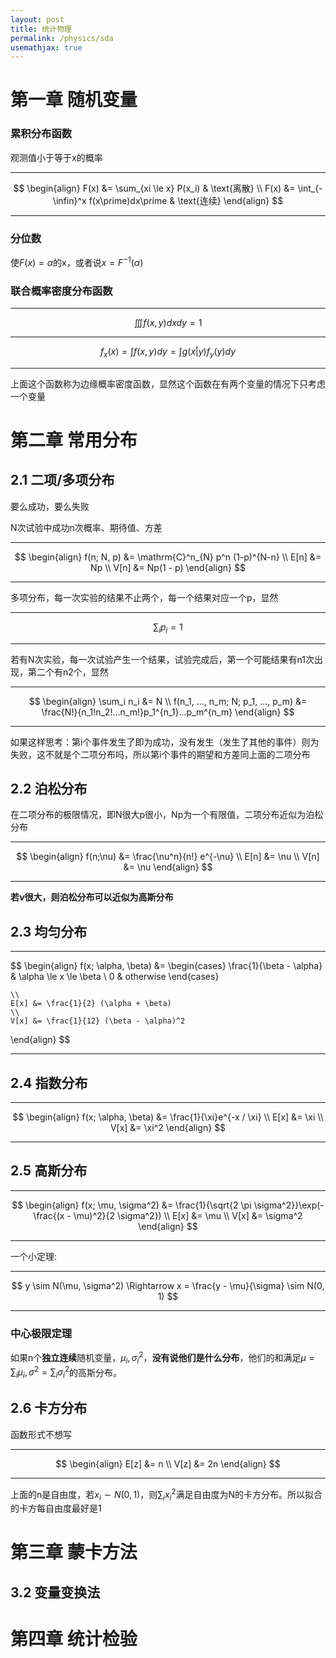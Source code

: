 ```yaml
---
layout: post
title: 统计物理
permalink: /physics/sda
usemathjax: true
---
```


# 第一章 随机变量

### 累积分布函数

观测值小于等于x的概率

---

$$
\begin{align}
	F(x) &= \sum_{xi \le x} P(x_i) & \text{离散}
	\\
	F(x) &= \int_{-\infin}^x f(x\prime)dx\prime & \text{连续}
\end{align}
$$

---



### 分位数

使$F(x) = \alpha$的x，或者说$x = F^{-1}(\alpha)$



### 联合概率密度分布函数

---

$$
\iiint f(x, y) dx dy = 1
$$

---

$$
f_x(x) = \int f(x, y) dy = \int g(x | y)f_y(y) dy
$$

---

上面这个函数称为边缘概率密度函数，显然这个函数在有两个变量的情况下只考虑一个变量



# 第二章 常用分布

## 2.1 二项/多项分布

要么成功，要么失败

N次试验中成功n次概率、期待值、方差

---

$$
\begin{align}
	f(n; N, p) &= \mathrm{C}^n_{N} p^n (1-p)^{N-n}
	\\
	E[n] &= Np
	\\
	V[n] &= Np(1 - p)
\end{align}
$$

---

多项分布，每一次实验的结果不止两个，每一个结果对应一个p，显然

---

$$
\sum_i p_i = 1
$$

---

若有N次实验，每一次试验产生一个结果，试验完成后，第一个可能结果有n1次出现，第二个有n2个，显然

---

$$
\begin{align}
	\sum_i n_i &= N
	\\
	f(n_1, ..., n_m; N; p_1, ..., p_m) &= \frac{N!}{n_1!n_2!...n_m!}p_1^{n_1}...p_m^{n_m} 
\end{align}
$$

---

如果这样思考：第i个事件发生了即为成功，没有发生（发生了其他的事件）则为失败，这不就是个二项分布吗，所以第i个事件的期望和方差同上面的二项分布



## 2.2 泊松分布

在二项分布的极限情况，即N很大p很小，Np为一个有限值，二项分布近似为泊松分布

---

$$
\begin{align}
	f(n;\nu) &= \frac{\nu^n}{n!} e^{-\nu}
	\\
	E[n] &= \nu
	\\
	V[n] &= \nu
\end{align}
$$

---

**若$\nu$很大，则泊松分布可以近似为高斯分布**



## 2.3 均匀分布

---

$$
\begin{align}
	f(x; \alpha, \beta) &= \begin{cases} \frac{1}{\beta - \alpha} & \alpha \le x \le \beta 
	\\ 0 & otherwise
	\end{cases}
	
	\\
	E[x] &= \frac{1}{2} (\alpha + \beta)
    \\
    V[x] &= \frac{1}{12} (\beta - \alpha)^2
\end{align}
$$

---



## 2.4 指数分布

---

$$
\begin{align}
	f(x; \alpha, \beta) &= \frac{1}{\xi}e^{-x / \xi}
	\\
	E[x] &= \xi
	\\
	V[x] &= \xi^2
\end{align}
$$

---



## 2.5 高斯分布

---

$$
\begin{align}
	f(x; \mu, \sigma^2) &= \frac{1}{\sqrt{2 \pi \sigma^2}}\exp(-\frac{(x - \mu)^2}{2 \sigma^2})
	\\
	E[x] &= \mu
	\\
	V[x] &= \sigma^2
\end{align}
$$

---

一个小定理:

---

$$
y \sim N(\mu, \sigma^2)
\Rightarrow
x = \frac{y - \mu}{\sigma} \sim N(0, 1)
$$

---

### 中心极限定理

如果n个**独立连续**随机变量，$\mu_i, \sigma^2_i$，**没有说他们是什么分布**，他们的和满足$\mu = \sum_i \mu_i, \sigma^2 = \sum_i \sigma^2_i$的高斯分布。



## 2.6 卡方分布

函数形式不想写

---

$$
\begin{align}
	E[z] &= n
	\\
	V[z] &= 2n
\end{align}
$$

---

上面的n是自由度，若$x_i \sim N(0, 1)$，则$\sum_ix_i^2$满足自由度为N的卡方分布。所以拟合的卡方每自由度最好是1



# 第三章 蒙卡方法

## 3.2 变量变换法





# 第四章 统计检验
